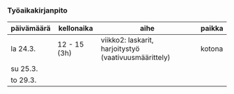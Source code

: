 ### **Työaikakirjanpito**

päivämäärä | kellonaika | aihe | paikka
------------ | ------------- | ------------ | ------------
la 24.3. | 12 - 15 (3h) | viikko2: laskarit, harjoitystyö (vaativuusmäärittely) | kotona
su 25.3. | 
to 29.3. |
